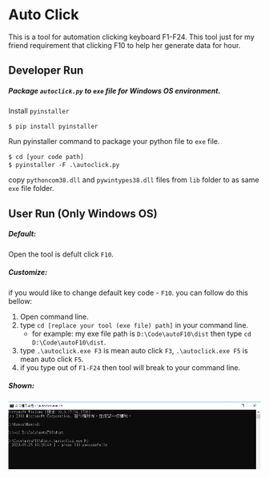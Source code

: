 # Auto Click
This is a tool for automation clicking keyboard F1-F24.
This tool just for my friend requirement that clicking F10 to help her generate data for hour.

## Developer Run
##### Package `autoclick.py` to `exe` file for Windows OS environment.
Install `pyinstaller`
```
$ pip install pyinstaller
```
Run pyinstaller command to package your python file to `exe` file.

```
$ cd [your code path]
$ pyinstaller -F .\autoclick.py
```
copy `pythoncom38.dll` and `pywintypes38.dll` files from `lib` folder to as same `exe` file folder.

## User Run (Only Windows OS)
##### Default:
Open the tool is defult click `F10`.

##### Customize:
if you would like to change default key code - `F10`. you can follow do this bellow:
1. Open command line.
2. type `cd [replace your tool (exe file) path]` in your command line.
    - for example: my exe file path is `D:\Code\autoF10\dist` then type `cd D:\Code\autoF10\dist`.
3. type `.\autoclick.exe F3` is mean auto click `F3`, `.\autoclick.exe F5` is mean auto click `F5`.
4. if you type out of `F1-F24` then tool will break to your command line.

##### Shown:
![example](cmdexample.PNG)